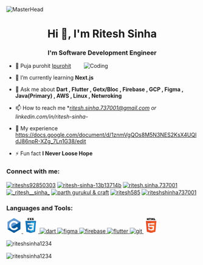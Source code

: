 ![MasterHead](https://mir-s3-cdn-cf.behance.net/project_modules/fs/79731568097599.5b50bca477735.jpg)
<h1 align="center">Hi 👋, I'm Ritesh Sinha</h1>
<h3 align="center">I'm Software Development Engineer</h3>


<img align="right" alt="Coding" width="300" src="https://i.pinimg.com/originals/a4/51/39/a451393c169a91586312551109361064.gif">

- 🔭 Puja purohit [Ipurohit](https://play.google.com/store/apps/details?id=com.pujapurohit.brahminapp)

- 🌱 I’m currently learning **Next.js**

- 💬 Ask me about **Dart , Flutter , Getx/Bloc , Firebase , GCP , Figma , Java(Primary) , AWS , Linux , Netwroking**

- 📫 How to reach me **ritesh.sinha.737001@gmail.com or linkedin.com/in/ritesh-sinha-*

- 📄 My experience https://docs.google.com/document/d/1znmVgQOs8M5N3NES2KsX4UQldJ86npR-XZg_7Ln1G38/edit

- ⚡ Fun fact **I Never Loose Hope**

<h3 align="left">Connect with me:</h3>
<p align="left">
<a href="https://twitter.com/riteshs92850303" target="blank"><img align="center" src="https://raw.githubusercontent.com/rahuldkjain/github-profile-readme-generator/master/src/images/icons/Social/twitter.svg" alt="riteshs92850303" height="30" width="40" /></a>
<a href="https://linkedin.com/in/ritesh-sinha-13b13714b" target="blank"><img align="center" src="https://raw.githubusercontent.com/rahuldkjain/github-profile-readme-generator/master/src/images/icons/Social/linked-in-alt.svg" alt="ritesh-sinha-13b13714b" height="30" width="40" /></a>
<a href="https://fb.com/ritesh.sinha.737001" target="blank"><img align="center" src="https://raw.githubusercontent.com/rahuldkjain/github-profile-readme-generator/master/src/images/icons/Social/facebook.svg" alt="ritesh.sinha.737001" height="30" width="40" /></a>
<a href="https://instagram.com/_ritesh__sinha_" target="blank"><img align="center" src="https://raw.githubusercontent.com/rahuldkjain/github-profile-readme-generator/master/src/images/icons/Social/instagram.svg" alt="_ritesh__sinha_" height="30" width="40" /></a>
<a href="https://www.youtube.com/c/parth gurukul & craft" target="blank"><img align="center" src="https://raw.githubusercontent.com/rahuldkjain/github-profile-readme-generator/master/src/images/icons/Social/youtube.svg" alt="parth gurukul & craft" height="30" width="40" /></a>
<a href="https://www.codechef.com/users/ritesh585" target="blank"><img align="center" src="https://cdn.jsdelivr.net/npm/simple-icons@3.1.0/icons/codechef.svg" alt="ritesh585" height="30" width="40" /></a>
<a href="https://auth.geeksforgeeks.org/user/riteshshinha737001" target="blank"><img align="center" src="https://raw.githubusercontent.com/rahuldkjain/github-profile-readme-generator/master/src/images/icons/Social/geeks-for-geeks.svg" alt="riteshshinha737001" height="30" width="40" /></a>
</p>

<h3 align="left">Languages and Tools:</h3>
<p align="left"> <a href="https://www.cprogramming.com/" target="_blank" rel="noreferrer"> <img src="https://raw.githubusercontent.com/devicons/devicon/master/icons/c/c-original.svg" alt="c" width="40" height="40"/> </a> <a href="https://www.w3schools.com/css/" target="_blank" rel="noreferrer"> <img src="https://raw.githubusercontent.com/devicons/devicon/master/icons/css3/css3-original-wordmark.svg" alt="css3" width="40" height="40"/> </a> <a href="https://dart.dev" target="_blank" rel="noreferrer"> <img src="https://www.vectorlogo.zone/logos/dartlang/dartlang-icon.svg" alt="dart" width="40" height="40"/> </a> <a href="https://www.figma.com/" target="_blank" rel="noreferrer"> <img src="https://www.vectorlogo.zone/logos/figma/figma-icon.svg" alt="figma" width="40" height="40"/> </a> <a href="https://firebase.google.com/" target="_blank" rel="noreferrer"> <img src="https://www.vectorlogo.zone/logos/firebase/firebase-icon.svg" alt="firebase" width="40" height="40"/> </a> <a href="https://flutter.dev" target="_blank" rel="noreferrer"> <img src="https://www.vectorlogo.zone/logos/flutterio/flutterio-icon.svg" alt="flutter" width="40" height="40"/> </a> <a href="https://git-scm.com/" target="_blank" rel="noreferrer"> <img src="https://www.vectorlogo.zone/logos/git-scm/git-scm-icon.svg" alt="git" width="40" height="40"/> </a> <a href="https://www.w3.org/html/" target="_blank" rel="noreferrer"> <img src="https://raw.githubusercontent.com/devicons/devicon/master/icons/html5/html5-original-wordmark.svg" alt="html5" width="40" height="40"/> </a> </p>

<p><img align="center" src="https://github-readme-stats.vercel.app/api/top-langs?username=riteshsinha1234&show_icons=true&locale=en&layout=compact" alt="riteshsinha1234" /></p>

<p><img align="center" src="https://github-readme-streak-stats.herokuapp.com/?user=riteshsinha1234&" alt="riteshsinha1234" /></p>
